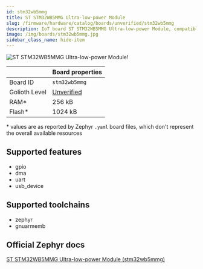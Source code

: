 ```yaml
---
id: stm32wb5mmg
title: ST STM32WB5MMG Ultra-low-power Module
slug: /firmware/hardware/catalog/boards/unverified/stm32wb5mmg
description: IoT board ST STM32WB5MMG Ultra-low-power Module, compatible with Golioth at unverified level.
image: /img/boards/stm32wb5mmg.jpg
sidebar_class_name: hide-item
---
```


[//]: # (This is an auto-generated file, do not edit! Changes to it will be lost upon re-generation)

![ST STM32WB5MMG Ultra-low-power Module!](/img/boards/stm32wb5mmg.jpg "ST STM32WB5MMG Ultra-low-power Module")

|                | Board properties     |
| -------------  | -------------------- |
| Board ID       | `stm32wb5mmg` |
| Golioth Level  | [Unverified](/firmware/hardware#unverified-boards) |
| RAM*           | 256 kB |
| Flash*         | 1024 kB |

\* values are as reported by Zephyr `.yaml` board files, which don't represent the overall available resources



## Supported features

* gpio
* dma
* uart
* usb_device

## Supported toolchains

* zephyr
* gnuarmemb

## Official Zephyr docs

[ST STM32WB5MMG Ultra-low-power Module (stm32wb5mmg)](https://docs.zephyrproject.org/latest/boards/st/stm32wb5mmg/doc/index.html)
